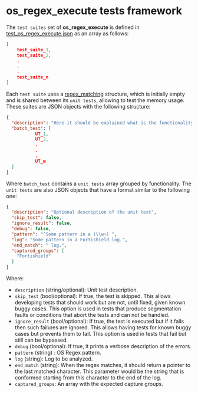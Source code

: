 # os_regex_execute tests framework

The `test suites` set of **os_regex_execute** is defined in [test_os_regex_execute.json](test_os_regex_execute.json) as an array as follows:

```json
[
    test_suite_1,
    test_suite_2,
    .
    .
    .
    test_suite_n
]
```

Each `test suite` uses a [regex_matching](https://github.com/fortishield/fortishield/blob/v4.3.5/src/os_regex/os_regex.h#L45-L49) structure, which is initially empty and is shared between its `unit tests`, allowing to test the memory usage. These suites are JSON objects with the following structure:

```json
{
  "description": "Here it should be explained what is the functionality or use case that is being tested.",
  "batch_test": [
           UT_1,
           UT_2,
           .
           .
           .
           UT_m
  ]
}
```

Where `batch_test` contains a `unit tests` array grouped by functionality.
The `unit tests` are also JSON objects that have a format similar to the following one:
```json
{
  "description": "Optional description of the unit test",
  "skip_test": false,
  "ignore_result": false,
  "debug": false,
  "pattern": "^Some pattern in a (\\w+) ",
  "log": "Some pattern in a Fortishield log.",
  "end_match": " log.",
  "captured_groups": [
    "Fortishield"
  ]
}
```

Where:
- `description` (string/optional): Unit test description.
- `skip_test` (bool/optional): If true, the test is skipped. This allows developing tests that should work but are not, until fixed, given known buggy cases. This option is used in tests that produce segmentation faults or conditions that abort the tests and can not be handled.
- `ignore_result` (bool/optional): If true, the test is executed but if it fails then such failures are ignored. This allows having tests for known buggy cases but prevents them to fail. This option is used in tests that fail but still can be bypassed.
- `debug` (bool/optional): If true, it prints a verbose description of the errors.
- `pattern` (string) : OS Regex pattern.
- `log` (string): Log to be analyzed.
- `end_match` (string): When the regex matches, it should return a pointer to the last matched character. This parameter would be the string that is conformed starting from this character to the end of the log.
- `captured_groups`: An array with the expected capture groups.

